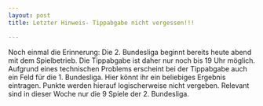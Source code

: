 ```yaml
---
layout: post
title: Letzter Hinweis- Tippabgabe nicht vergessen!!!

---
```


Noch einmal die Erinnerung: Die 2. Bundesliga beginnt bereits heute abend mit dem Spielbetrieb. Die Tippabgabe ist daher nur noch bis 19 Uhr möglich. Aufgrund eines technischen Problems erscheint bei der Tippabgabe auch ein Feld für die 1. Bundesliga. Hier könnt ihr ein beliebiges Ergebnis eintragen. Punkte werden hierauf logischerweise nicht vergeben. Relevant sind in dieser Woche nur die 9 Spiele der 2. Bundesliga.


